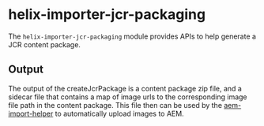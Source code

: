 # helix-importer-jcr-packaging

The `helix-importer-jcr-packaging` module provides APIs to help generate a JCR content package.  

## Output

The output of the createJcrPackage is a content package zip file, and a sidecar file that contains a map of image urls to the corresponding image 
file path in the content package.  This file then can be used by the [aem-import-helper](https://www.npmjs.com/package/aem-import-helper) to 
automatically upload images to AEM.
